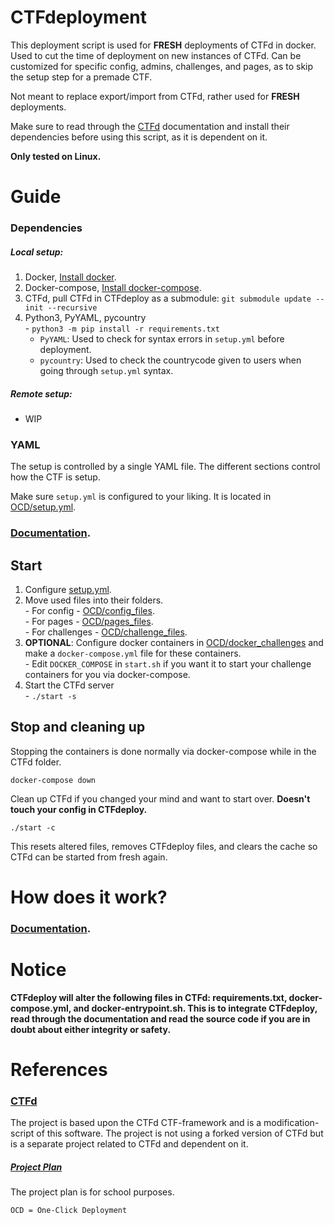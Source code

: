 # CTFdeployment
This deployment script is used for <b>FRESH</b> deployments of CTFd in docker. 
Used to cut the time of deployment on new instances of CTFd. Can be customized 
for specific config, admins, challenges, and pages, as to skip the setup step 
for a premade CTF.

Not meant to replace export/import from CTFd, rather used for <b>FRESH</b> deployments.

Make sure to read through the [CTFd](https://github.com/CTFd/CTFd) documentation
and install their dependencies before using this script, as it is dependent on
it.

<b>Only tested on Linux.</b>

# Guide

### Dependencies
##### Local setup:
  1. Docker, [Install docker](https://docs.docker.com/get-docker/).
  2. Docker-compose, [Install docker-compose](https://docs.docker.com/compose/install/).
  3. CTFd, pull CTFd in CTFdeploy as a submodule: `git submodule update --init --recursive`
  4. Python3, PyYAML, pycountry  
    - `python3 -m pip install -r requirements.txt`   
        - `PyYAML`: Used to check for syntax errors in `setup.yml` before deployment.  
        - `pycountry`: Used to check the countrycode given to users when going through `setup.yml` syntax.

##### Remote setup:
  - WIP

### YAML
The setup is controlled by a single YAML file. The different sections control how the 
CTF is setup. 

Make sure `setup.yml` is configured to your liking. It is located in [OCD/setup.yml](OCD/setup.yml).

### [Documentation](docs/yaml_setup.md).

## Start
  1. Configure [setup.yml](OCD/setup.yml).
  2. Move used files into their folders.   
    - For config - [OCD/config_files](OCD/config_files).  
    - For pages - [OCD/pages_files](OCD/pages_files).  
    - For challenges - [OCD/challenge_files](OCD/challenge_files).  
  4. <b>OPTIONAL</b>: Configure docker containers in [OCD/docker_challenges](OCD/docker_challenges) and make a `docker-compose.yml` file for these containers.   
    - Edit `DOCKER_COMPOSE` in `start.sh` if you want it to start your challenge containers for you via docker-compose. 
  5. Start the CTFd server  
    - `./start -s`  

## Stop and cleaning up
Stopping the containers is done normally via docker-compose while in the CTFd folder.

`docker-compose down`

Clean up CTFd if you changed your mind and want to start over. <b>Doesn't touch your config in CTFdeploy.</b>

`./start -c`

This resets altered files, removes CTFdeploy files, and clears the cache so CTFd can be started from fresh again.

# How does it work?

### [Documentation](docs/setup_doc.md).

# Notice
<b>CTFdeploy will alter the following files in CTFd: requirements.txt, docker-compose.yml, and docker-entrypoint.sh. This is to integrate CTFdeploy, read through the documentation and read the source code if you are in doubt about either integrity or safety.</b>

# References

### [CTFd](https://github.com/CTFd/CTFd)
The project is based upon the CTFd CTF-framework and is a modification-script of 
this software. The project is not using a forked version of CTFd but is a
separate project related to CTFd and dependent on it.

##### [Project Plan](docs/project_plan.md)
The project plan is for school purposes.

`OCD = One-Click Deployment`
